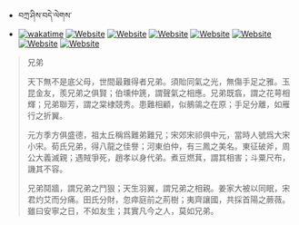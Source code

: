 - བཀྲ་ཤིས་བདེ་ལེགས་ 
- [![wakatime](https://wakatime.com/badge/user/5043ee4a-e361-4607-9d47-d557f2005d05.svg)](https://wakatime.com/@5043ee4a-e361-4607-9d47-d557f2005d05)	[![Website](https://img.shields.io/website?label=&up_color=orange&up_message=Tianchi&url=https%3A%2F%2Fshields.io)](https://tianchi.aliyun.com/home/science/scienceDetail?userId=1095279182618)	[![Website](https://img.shields.io/website?label=&up_color=blue&up_message=Kaggle&url=https%3A%2F%2Fshields.io)](https://www.kaggle.com/ivanxu/)	[![Website](https://img.shields.io/website?label=&up_color=gay&up_message=Yuque&url=https%3A%2F%2Fshields.io)](https://www.yuque.com/ivanaxu)	[![Website](https://img.shields.io/website?label=&up_color=brown&up_message=Leetcode&url=https%3A%2F%2Fshields.io)](https://leetcode.cn/u/ivanaxu)	[![Website](https://img.shields.io/website?label=&up_color=violet&up_message=AIstudio&url=https%3A%2F%2Fshields.io)](https://aistudio.baidu.com/aistudio/personalcenter/thirdview/979775)	[![Website](https://img.shields.io/website?label=&up_color=red&up_message=Gitee&url=https%3A%2F%2Fshields.io)](https://gitee.com/IvanaXu)	[![Website](https://img.shields.io/website?label=&up_color=yellow&up_message=Monkeytype&url=https%3A%2F%2Fshields.io)](https://monkeytype.com/profile/IvanaXu) 

> 兄弟
> 
> 天下無不是底父母，世間最難得者兄弟。須貽同氣之光，無傷手足之雅。玉昆金友，羨兄弟之俱賢；伯壎仲篪，謂聲氣之相應。兄弟既翕，謂之花萼相輝；兄弟聯芳，謂之棠棣競秀。患難相顧，似鶺鴒之在原；手足分離，如雁行之折翼。
> 
> 元方季方俱盛德，祖太丘稱爲難弟難兄；宋郊宋祁俱中元，當時人號爲大宋小宋。荀氏兄弟，得八龍之佳譽；河東伯仲，有三鳳之美名。東征破斧，周公大義滅親；遇賊爭死，趙孝以身代弟。煮豆燃萁，謂其相害；斗粟尺布，譏其不容。
> 
> 兄弟鬩牆，謂兄弟之鬥狠；天生羽翼，謂兄弟之相親。姜家大被以同眠，宋君灼艾而分痛。田氏分財，忽瘁庭前之荊樹；夷齊讓國，共採首陽之蕨薇。雖曰安寧之日，不如友生；其實凡今之人，莫如兄弟。
>
